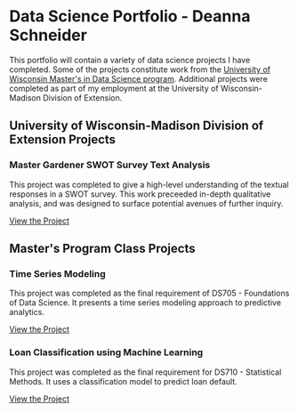 # Data Science Portfolio - Deanna Schneider

This portfolio will contain a variety of data science projects I have completed. Some of the projects constitute work from the [University of Wisconsin Master's in Data Science program](https://datasciencedegree.wisconsin.edu/). Additional projects were completed as part of my employment at the University of Wisconsin-Madison Division of Extension.

## University of Wisconsin-Madison Division of Extension Projects

### Master Gardener SWOT Survey Text Analysis
This project was completed to give a high-level understanding of the textual responses in a SWOT survey. This work preceeded in-depth qualitative analysis, and was designed to surface potential avenues of further inquiry.

[View the Project](mastergardenerSWOT/)


## Master's Program Class Projects

### Time Series Modeling
This project was completed as the final requirement of DS705 - Foundations of Data Science. It presents a time series modeling approach to predictive analytics.

[View the Project](timeseriesanalysis)

### Loan Classification using Machine Learning
This project was completed as the final requirement for DS710 - Statistical Methods. It uses a classification model to predict loan default.

[View the Project](LoanAnalysis)
 
